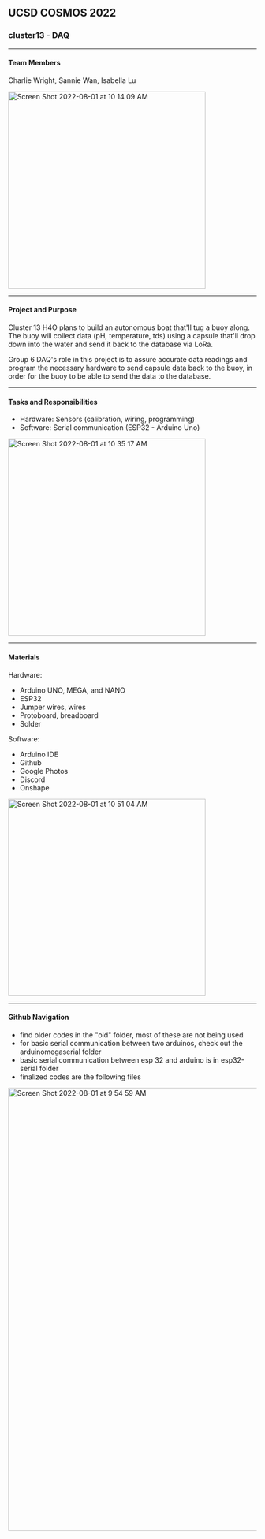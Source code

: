 ## UCSD COSMOS 2022
### cluster13 - DAQ
***
#### Team Members
Charlie Wright, Sannie Wan, Isabella Lu

<img width="400" alt="Screen Shot 2022-08-01 at 10 14 09 AM" src="https://user-images.githubusercontent.com/98288767/182205438-cabe9342-86b9-47fa-8be7-d52cbd639ce0.png">

***
#### Project and Purpose
Cluster 13 H4O plans to build an autonomous boat that'll tug a buoy along. The buoy will collect data (pH, temperature, tds) using a capsule that'll drop down into the water and send it back to the database via LoRa.

Group 6 DAQ's role in this project is to assure accurate data readings and program the necessary hardware to send capsule data back to the buoy, in order for the buoy to be able to send the data to the database.

***
#### Tasks and Responsibilities
- Hardware: Sensors (calibration, wiring, programming)
- Software: Serial communication (ESP32 - Arduino Uno)
<img width="400" alt="Screen Shot 2022-08-01 at 10 35 17 AM" src="https://user-images.githubusercontent.com/98288767/182208779-105195eb-0233-4483-9548-88205e36d9cb.png">

***
#### Materials
Hardware:
- Arduino UNO, MEGA, and NANO
- ESP32
- Jumper wires, wires
- Protoboard, breadboard
- Solder

Software:
- Arduino IDE
- Github
- Google Photos
- Discord
- Onshape
<img width="400" alt="Screen Shot 2022-08-01 at 10 51 04 AM" src="https://user-images.githubusercontent.com/98288767/182211223-1b56824c-7c58-463b-803d-c1d5286bc7ce.png">

***
#### Github Navigation
- find older codes in the "old" folder, most of these are not being used
- for basic serial communication between two arduinos, check out the arduinomegaserial folder
- basic serial communication between esp 32 and arduino is in esp32-serial folder
- finalized codes are the following files
<img width="899" alt="Screen Shot 2022-08-01 at 9 54 59 AM" src="https://user-images.githubusercontent.com/98288767/182202442-91adfa5f-bfee-48e5-af5b-348008c43159.png">
